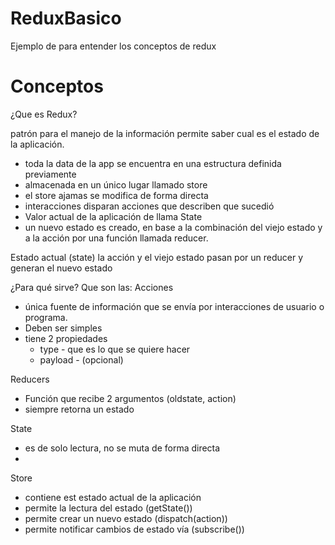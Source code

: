 # ReduxBasico
Ejemplo de para entender los conceptos de redux

# Conceptos

¿Que es Redux?

patrón para el manejo de la información
permite saber cual es el estado de la aplicación.

* toda la data de la app se encuentra en una estructura definida previamente
* almacenada en un único lugar llamado store
* el store ajamas se modifica de forma directa
* interacciones disparan acciones que describen que sucedió
* Valor actual de la aplicación de llama State
* un nuevo estado es creado, en base a la combinación del viejo estado y a la acción 
por una función llamada reducer.


Estado actual (state)
la acción y el viejo estado pasan por un reducer y generan el nuevo estado

¿Para qué sirve?
Que son las:
Acciones 
- única fuente de información que se envía por interacciones de usuario o programa.
- Deben ser simples
- tiene 2 propiedades
  * type - que es lo que se quiere hacer
  * payload - (opcional)

Reducers
 - Función que recibe 2 argumentos (oldstate, action)
 - siempre retorna un estado

State
- es de solo lectura, no se muta de forma directa
-
Store

- contiene est estado actual de la aplicación
- permite la lectura del estado (getState())
- permite crear un nuevo estado (dispatch(action))
- permite notificar cambios de estado vía (subscribe())
